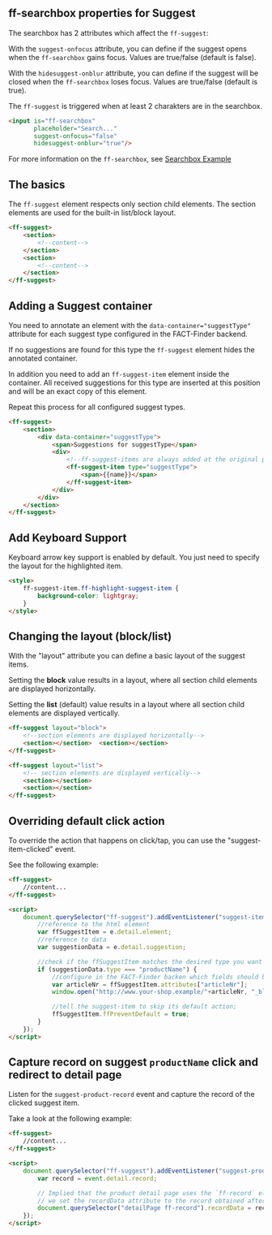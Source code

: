 ## ff-searchbox properties for Suggest

The searchbox has 2 attributes which affect the `ff-suggest`:

With the `suggest-onfocus` attribute, you can define if the suggest opens when the `ff-searchbox` gains focus. Values are true/false (default is false).

With the `hidesuggest-onblur` attribute, you can define if the suggest will be closed when the `ff-searchbox` loses focus. Values are true/false (default is true).

The `ff-suggest` is triggered when at least 2 charakters are in the searchbox.

```html
<input is="ff-searchbox"
       placeholder="Search..."
       suggest-onfocus="false"
       hidesuggest-onblur="true"/>
```

For more information on the `ff-searchbox`, see [Searchbox Example](http://web-components.fact-finder.de/element-data/searchbox/searchbox-demo.html)

## The basics

The `ff-suggest` element respects only section child elements. The section elements are used for the built-in list/block layout.

```html
<ff-suggest>
    <section>
        <!--content-->
    </section>
    <section>
        <!--content-->
    </section>
</ff-suggest>
```

## Adding a Suggest container

You need to annotate an element with the `data-container="suggestType"` attribute for each suggest type configured in the FACT-Finder backend.

If no suggestions are found for this type the `ff-suggest` element hides the annotated container.

In addition you need to add an `ff-suggest-item` element inside the container. All received suggestions for this type are inserted at this position and will be an exact copy of this element.

Repeat this process for all configured suggest types.

```html 
<ff-suggest>
    <section>
        <div data-container="suggestType">
            <span>Suggestions for suggestType</span>
            <div>
                <!--ff-suggest-items are always added at the original postion of the template-->
                <ff-suggest-item type="suggestType">
                    <span>{{name}}</span>
                </ff-suggest-item>
            </div>
        </div>
    </section>
</ff-suggest>
```

## Add Keyboard Support

Keyboard arrow key support is enabled by default. You just need to specify the layout for the highlighted item.

```html
<style>
    ff-suggest-item.ff-highlight-suggest-item {
        background-color: lightgray;
    }
</style>
```

## Changing the layout (block/list)

With the "layout" attribute you can define a basic layout of the suggest items.

Setting the **block** value results in a layout, where all section child elements are displayed horizontally.

Setting the **list** (default) value results in a layout where all section child elements are displayed vertically.

```html
<ff-suggest layout="block">
    <!--section elements are displayed horizontally-->
    <section></section>  <section></section>
</ff-suggest>

<ff-suggest layout="list">
    <!-- section elements are displayed vertically-->
    <section></section>
    <section></section>
</ff-suggest>
```

## Overriding default click action

To override the action that happens on click/tap, you can use the "suggest-item-clicked" event.

See the following example:

```html 
<ff-suggest>
    //content...
</ff-suggest>

<script>
    document.querySelector("ff-suggest").addEventListener("suggest-item-clicked", function (e) {
        //reference to the html element
        var ffSuggestItem = e.detail.element;
        //reference to data
        var suggestionData = e.detail.suggestion;

        //check if the ffSuggestItem matches the desired type you want to override the action for
        if (suggestionData.type === "productName") {
            //configure in the FACT-Finder backen which fields should be returned in teh attributes property!
            var articleNr = ffSuggestItem.attributes["articleNr"];
            window.open("http://www.your-shop.example/"+articleNr, "_blank");

            //tell the suggest-item to skip its default action;
            ffSuggestItem.ffPreventDefault = true;
        }
    });
</script>
```

## Capture record on suggest `productName` click and redirect to detail page

Listen for the `suggest-product-record` event and capture the record of the clicked suggest item.

Take a look at the following example:

```html
<ff-suggest>
    //content...
</ff-suggest>

<script>
    document.querySelector("ff-suggest").addEventListener("suggest-product-record", function (event) {
        var record = event.detail.record;

        // Implied that the product detail page uses the `ff-record` element to display the product information's,
        // we set the recordData attribute to the record obtained after the suggest "productName" click
        document.querySelector("detailPage ff-record").recordData = record;
    });
</script>
```
